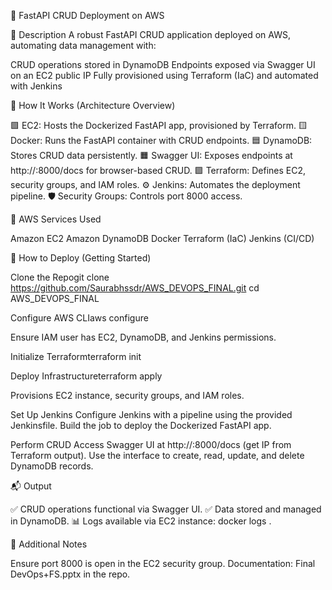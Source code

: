 📄 FastAPI CRUD Deployment on AWS

📝 Description
A robust FastAPI CRUD application deployed on AWS, automating data management with:

CRUD operations stored in DynamoDB
Endpoints exposed via Swagger UI on an EC2 public IP
Fully provisioned using Terraform (IaC) and automated with Jenkins


🧭 How It Works (Architecture Overview)

🟩 EC2: Hosts the Dockerized FastAPI app, provisioned by Terraform.
🟨 Docker: Runs the FastAPI container with CRUD endpoints.
🟦 DynamoDB: Stores CRUD data persistently.
🟧 Swagger UI: Exposes endpoints at http://<ec2-public-ip>:8000/docs for browser-based CRUD.
🟪 Terraform: Defines EC2, security groups, and IAM roles.
⚙️ Jenkins: Automates the deployment pipeline.
🛡️ Security Groups: Controls port 8000 access.


🧰 AWS Services Used

Amazon EC2
Amazon DynamoDB
Docker
Terraform (IaC)
Jenkins (CI/CD)


🚀 How to Deploy (Getting Started)

Clone the Repogit clone https://github.com/Saurabhssdr/AWS_DEVOPS_FINAL.git
cd AWS_DEVOPS_FINAL


Configure AWS CLIaws configure


Ensure IAM user has EC2, DynamoDB, and Jenkins permissions.


Initialize Terraformterraform init


Deploy Infrastructureterraform apply


Provisions EC2 instance, security groups, and IAM roles.


Set Up Jenkins
Configure Jenkins with a pipeline using the provided Jenkinsfile.
Build the job to deploy the Dockerized FastAPI app.


Perform CRUD
Access Swagger UI at http://<ec2-public-ip>:8000/docs (get IP from Terraform output).
Use the interface to create, read, update, and delete DynamoDB records.




📬 Output

✅ CRUD operations functional via Swagger UI.
✅ Data stored and managed in DynamoDB.
📊 Logs available via EC2 instance: docker logs <container-id>.


🔧 Additional Notes

Ensure port 8000 is open in the EC2 security group.
Documentation: Final DevOps+FS.pptx in the repo.

